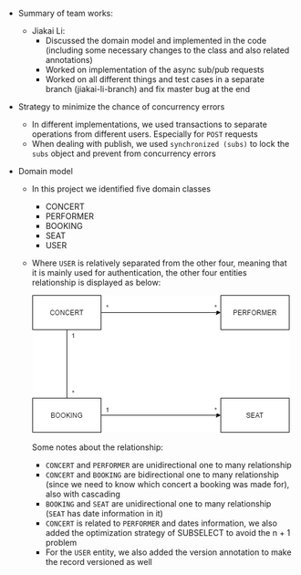 - Summary of team works:

  - Jiakai Li:
      - Discussed the domain model and implemented in the code (including some necessary changes to the class and also related annotations)
      - Worked on implementation of the async sub/pub requests 
      - Worked on all different things and test cases in a separate branch (jiakai-li-branch) and fix master bug at the end
  
- Strategy to minimize the chance of concurrency errors
  - In different implementations, we used transactions to separate operations from different users. Especially for `POST` requests
  - When dealing with publish, we used `synchronized (subs)` to lock the `subs` object and prevent from concurrency errors

- Domain model

  - In this project we identified five domain classes

    - CONCERT
    - PERFORMER
    - BOOKING
    - SEAT
    - USER

  - Where `USER` is relatively separated from the other four, meaning that it is mainly used for authentication, the other four entities relationship is displayed as below:

    ![image](./spec/domain-relation.png)

    Some notes about the relationship:

    - `CONCERT` and `PERFORMER` are unidirectional one to many relationship
    - `CONCERT` and `BOOKING` are bidirectional one to many relationship (since we need to know which concert a booking was made for), also with cascading
    - `BOOKING` and `SEAT` are unidirectional one to many relationship (`SEAT` has date information in it)
    - `CONCERT` is related to `PERFORMER` and dates information, we also added the optimization strategy of SUBSELECT to avoid the n + 1 problem
    - For the `USER` entity, we also added the version annotation to make the record versioned as well

